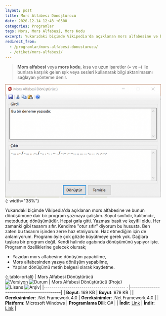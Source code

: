 ```yaml
---
layout: post
title: Mors Alfabesi Dönüştürücü
date: 2020-12-14 12:43 +0300
categories: Programlar
tags: Mors, Mors Alfabesi, Mors Kodu
excerpt: Yukarıdaki biçimde Vikipedia'da açıklanan mors alfabesine ve bunun dönüşümüne dair bir program yazmaya çalıştım. Soyut sınıfıdır, kalıtımıdır, metodudur, dönüşümüdür. Hepsi gırla gitti. Yazması basit ve keyifli oldu. Her zamanki gibi tasarım sıfır. Kendime "otur sıfır" diyorum bu hususta...
redirect_from:
  - /programlar/mors-alfabesi-donusturucu/
  - /etiket/mors-alfabesi/
---
```

> **Mors alfabesi** veya **mors kodu**, kısa ve uzun işaretler (• ve –) ile bunlara karşılık gelen ışık veya sesleri kullanarak bilgi aktarılmasını sağlayan yönteme denir.

![mors-alfabesi-donusturucu](/images/programlar/mors-alfabesi-donusturucu.png){: width="38%"}

Yukarıdaki biçimde Vikipedia'da açıklanan mors alfabesine ve bunun dönüşümüne dair bir program yazmaya çalıştım. Soyut sınıfıdır, kalıtımıdır, metodudur, dönüşümüdür. Hepsi gırla gitti. Yazması basit ve keyifli oldu. Her zamanki gibi tasarım sıfır. Kendime "otur sıfır" diyorum bu hususta. Ben zaten bu tasarım işinden zerre haz etmiyorum. Haz etmediğim için de anlamıyorum. Programı öyle çok gözde büyütmeye gerek yok. Dağlara taşlara bir program değil. Kendi halinde agabında dönüşümünü yapıyor işte. Programın özelliklerine gelecek olursak;

- Yazıdan mors alfabesine dönüşüm yapabilme,
- Mors alfabesinden yazıya dönüşüm yapabilme,
- Yapılan dönüşümü metin belgesi olarak kaydetme.

{:.tablo-ortali}
| Mors Alfabesi Dönüştürücü <br>![Versiyon](https://img.shields.io/badge/Versiyon-1.02-blueviolet.svg?style=flat) ![Durum](https://img.shields.io/badge/Durum-Çalışıyor-success.svg?style=flat) | Mors Alfabesi Dönüştürücü (Proje)<br>![Lisans](https://img.shields.io/badge/Lisans-MIT-blue.svg?style=flat) ![Arşiv](https://img.shields.io/badge/Arşiv-orange.svg?style=flat)|
|----------------------------------------- -|-------------------------------------------|
| **Boyut**: 169 KB                       | **Boyut**: 979 KB                         |
| **Gereksinimler**: .Net Framework 4.0     | **Gereksinimler**: .Net Framework 4.0     |
| **Platform**: Microsoft Windows           | **Programlama Dili**: C#                  |
| **İndir**: [Link](https://www.dropbox.com/s/h5jx31i9zr00zvt/mors-alfabesi-donusturucu.zip?dl=1)  | **İndir**: [Link](https://www.dropbox.com/s/oox85t91m8789re/mors-alfabesi-donusturucu-proje.zip?dl=1) |